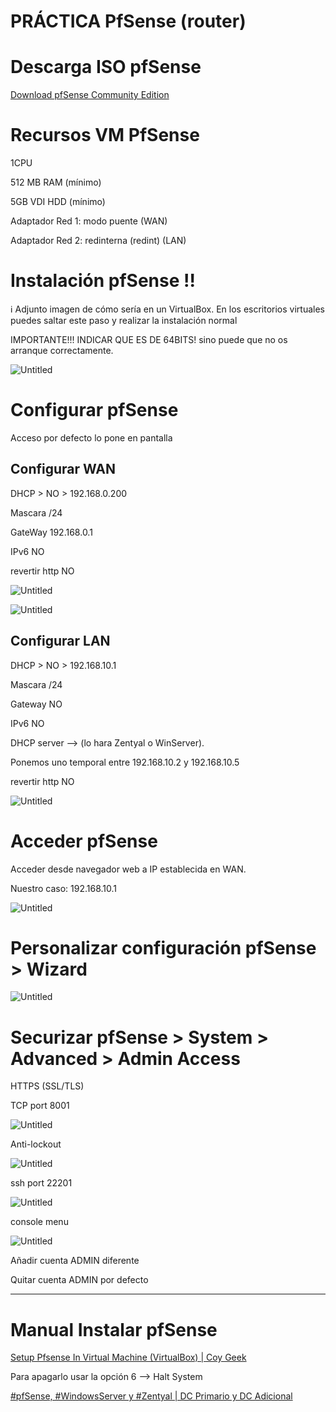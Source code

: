 # PRÁCTICA PfSense (router)

# Descarga ISO pfSense

[Download pfSense Community Edition](https://www.pfsense.org/download/)

# Recursos VM PfSense

1CPU

512 MB RAM (mínimo)

5GB VDI HDD (mínimo)

Adaptador Red 1: modo puente  (WAN)

Adaptador Red 2: redinterna (redint)  (LAN)

# Instalación pfSense !!

ℹ️ Adjunto imagen de cómo sería en un VirtualBox. En los escritorios virtuales puedes saltar este paso y realizar la instalación normal

IMPORTANTE!!! INDICAR QUE ES DE 64BITS! sino puede que no os arranque correctamente. 

![Untitled](Untitled.png)

# Configurar pfSense

Acceso por defecto lo pone en pantalla

## Configurar WAN

DHCP > NO > 192.168.0.200

Mascara /24

GateWay 192.168.0.1

IPv6 NO

revertir http NO

![Untitled](Untitled%201.png)

![Untitled](Untitled%202.png)

## Configurar LAN

DHCP > NO > 192.168.10.1

Mascara /24 

Gateway NO

IPv6 NO

DHCP server —> (lo hara Zentyal o WinServer). 

Ponemos uno temporal entre 192.168.10.2 y 192.168.10.5

revertir http NO

![Untitled](Untitled%203.png)

# Acceder pfSense

Acceder desde navegador web a IP establecida en WAN.

Nuestro caso: 192.168.10.1

![Untitled](Untitled%204.png)

# Personalizar configuración pfSense > Wizard

![Untitled](Untitled%205.png)

# Securizar pfSense > System > Advanced > Admin Access

HTTPS (SSL/TLS)

TCP port 8001

![Untitled](Untitled%206.png)

Anti-lockout 

![Untitled](Untitled%207.png)

ssh port 22201

![Untitled](Untitled%208.png)

console menu 

![Untitled](Untitled%209.png)

Añadir cuenta ADMIN diferente

Quitar cuenta ADMIN por defecto

---

# Manual Instalar pfSense

[Setup Pfsense In Virtual Machine (VirtualBox) | Coy Geek](https://coygeek.com/docs/pfsense-virtualbox/)

Para apagarlo usar la opción 6 —> Halt System

[#pfSense, #WindowsServer y #Zentyal | DC Primario y DC Adicional](https://www.youtube.com/watch?v=mFYDYswsOrA)